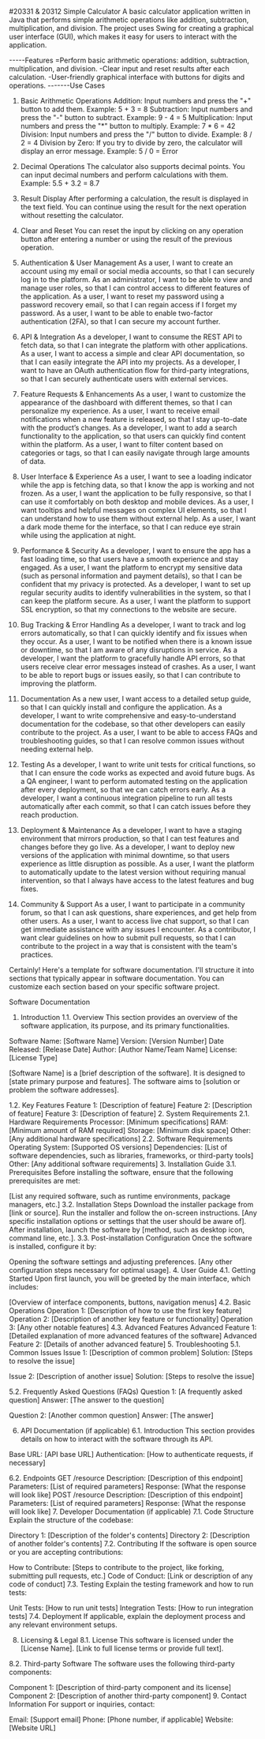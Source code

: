 #20331 & 20312
Simple Calculator
A basic calculator application written in Java that performs simple arithmetic operations like addition, subtraction, multiplication, and division. The project uses Swing for creating a graphical user interface (GUI), which makes it easy for users to interact with the application.

-----Features
=Perform basic arithmetic operations: addition, subtraction, multiplication, and division.
-Clear input and reset results after each calculation.
-User-friendly graphical interface with buttons for digits and operations.
-------Use Cases
1. Basic Arithmetic Operations
Addition: Input numbers and press the "+" button to add them.
Example: 5 + 3 = 8
Subtraction: Input numbers and press the "-" button to subtract.
Example: 9 - 4 = 5
Multiplication: Input numbers and press the "*" button to multiply.
Example: 7 * 6 = 42
Division: Input numbers and press the "/" button to divide.
Example: 8 / 2 = 4
Division by Zero: If you try to divide by zero, the calculator will display an error message.
Example: 5 / 0 = Error
2. Decimal Operations
The calculator also supports decimal points. You can input decimal numbers and perform calculations with them.
Example: 5.5 + 3.2 = 8.7
3. Result Display
After performing a calculation, the result is displayed in the text field.
You can continue using the result for the next operation without resetting the calculator.
4. Clear and Reset
You can reset the input by clicking on any operation button after entering a number or using the result of the previous operation.

1. Authentication & User Management
As a user, I want to create an account using my email or social media accounts, so that I can securely log in to the platform.
As an administrator, I want to be able to view and manage user roles, so that I can control access to different features of the application.
As a user, I want to reset my password using a password recovery email, so that I can regain access if I forget my password.
As a user, I want to be able to enable two-factor authentication (2FA), so that I can secure my account further.
2. API & Integration
As a developer, I want to consume the REST API to fetch data, so that I can integrate the platform with other applications.
As a user, I want to access a simple and clear API documentation, so that I can easily integrate the API into my projects.
As a developer, I want to have an OAuth authentication flow for third-party integrations, so that I can securely authenticate users with external services.
3. Feature Requests & Enhancements
As a user, I want to customize the appearance of the dashboard with different themes, so that I can personalize my experience.
As a user, I want to receive email notifications when a new feature is released, so that I stay up-to-date with the product’s changes.
As a developer, I want to add a search functionality to the application, so that users can quickly find content within the platform.
As a user, I want to filter content based on categories or tags, so that I can easily navigate through large amounts of data.
4. User Interface & Experience
As a user, I want to see a loading indicator while the app is fetching data, so that I know the app is working and not frozen.
As a user, I want the application to be fully responsive, so that I can use it comfortably on both desktop and mobile devices.
As a user, I want tooltips and helpful messages on complex UI elements, so that I can understand how to use them without external help.
As a user, I want a dark mode theme for the interface, so that I can reduce eye strain while using the application at night.
5. Performance & Security
As a developer, I want to ensure the app has a fast loading time, so that users have a smooth experience and stay engaged.
As a user, I want the platform to encrypt my sensitive data (such as personal information and payment details), so that I can be confident that my privacy is protected.
As a developer, I want to set up regular security audits to identify vulnerabilities in the system, so that I can keep the platform secure.
As a user, I want the platform to support SSL encryption, so that my connections to the website are secure.
6. Bug Tracking & Error Handling
As a developer, I want to track and log errors automatically, so that I can quickly identify and fix issues when they occur.
As a user, I want to be notified when there is a known issue or downtime, so that I am aware of any disruptions in service.
As a developer, I want the platform to gracefully handle API errors, so that users receive clear error messages instead of crashes.
As a user, I want to be able to report bugs or issues easily, so that I can contribute to improving the platform.
7. Documentation
As a new user, I want access to a detailed setup guide, so that I can quickly install and configure the application.
As a developer, I want to write comprehensive and easy-to-understand documentation for the codebase, so that other developers can easily contribute to the project.
As a user, I want to be able to access FAQs and troubleshooting guides, so that I can resolve common issues without needing external help.
8. Testing
As a developer, I want to write unit tests for critical functions, so that I can ensure the code works as expected and avoid future bugs.
As a QA engineer, I want to perform automated testing on the application after every deployment, so that we can catch errors early.
As a developer, I want a continuous integration pipeline to run all tests automatically after each commit, so that I can catch issues before they reach production.
9. Deployment & Maintenance
As a developer, I want to have a staging environment that mirrors production, so that I can test features and changes before they go live.
As a developer, I want to deploy new versions of the application with minimal downtime, so that users experience as little disruption as possible.
As a user, I want the platform to automatically update to the latest version without requiring manual intervention, so that I always have access to the latest features and bug fixes.
10. Community & Support
As a user, I want to participate in a community forum, so that I can ask questions, share experiences, and get help from other users.
As a user, I want to access live chat support, so that I can get immediate assistance with any issues I encounter.
As a contributor, I want clear guidelines on how to submit pull requests, so that I can contribute to the project in a way that is consistent with the team's practices.



Certainly! Here's a template for software documentation. I'll structure it into sections that typically appear in software documentation. You can customize each section based on your specific software project.

Software Documentation
1. Introduction
1.1. Overview
This section provides an overview of the software application, its purpose, and its primary functionalities.

Software Name: [Software Name]
Version: [Version Number]
Date Released: [Release Date]
Author: [Author Name/Team Name]
License: [License Type]

[Software Name] is a [brief description of the software]. It is designed to [state primary purpose and features]. The software aims to [solution or problem the software addresses].

1.2. Key Features
Feature 1: [Description of feature]
Feature 2: [Description of feature]
Feature 3: [Description of feature]
2. System Requirements
2.1. Hardware Requirements
Processor: [Minimum specifications]
RAM: [Minimum amount of RAM required]
Storage: [Minimum disk space]
Other: [Any additional hardware specifications]
2.2. Software Requirements
Operating System: [Supported OS versions]
Dependencies: [List of software dependencies, such as libraries, frameworks, or third-party tools]
Other: [Any additional software requirements]
3. Installation Guide
3.1. Prerequisites
Before installing the software, ensure that the following prerequisites are met:

[List any required software, such as runtime environments, package managers, etc.]
3.2. Installation Steps
Download the installer package from [link or source].
Run the installer and follow the on-screen instructions.
[Any specific installation options or settings that the user should be aware of].
After installation, launch the software by [method, such as desktop icon, command line, etc.].
3.3. Post-installation Configuration
Once the software is installed, configure it by:

Opening the software settings and adjusting preferences.
[Any other configuration steps necessary for optimal usage].
4. User Guide
4.1. Getting Started
Upon first launch, you will be greeted by the main interface, which includes:

[Overview of interface components, buttons, navigation menus]
4.2. Basic Operations
Operation 1: [Description of how to use the first key feature]
Operation 2: [Description of another key feature or functionality]
Operation 3: [Any other notable features]
4.3. Advanced Features
Advanced Feature 1: [Detailed explanation of more advanced features of the software]
Advanced Feature 2: [Details of another advanced feature]
5. Troubleshooting
5.1. Common Issues
Issue 1: [Description of common problem]
Solution: [Steps to resolve the issue]

Issue 2: [Description of another issue]
Solution: [Steps to resolve the issue]

5.2. Frequently Asked Questions (FAQs)
Question 1: [A frequently asked question] Answer: [The answer to the question]

Question 2: [Another common question] Answer: [The answer]

6. API Documentation (if applicable)
6.1. Introduction
This section provides details on how to interact with the software through its API.

Base URL: [API base URL]
Authentication: [How to authenticate requests, if necessary]

6.2. Endpoints
GET /resource
Description: [Description of this endpoint]
Parameters: [List of required parameters]
Response: [What the response will look like]
POST /resource
Description: [Description of this endpoint]
Parameters: [List of required parameters]
Response: [What the response will look like]
7. Developer Documentation (if applicable)
7.1. Code Structure
Explain the structure of the codebase:

Directory 1: [Description of the folder's contents]
Directory 2: [Description of another folder's contents]
7.2. Contributing
If the software is open source or you are accepting contributions:

How to Contribute: [Steps to contribute to the project, like forking, submitting pull requests, etc.]
Code of Conduct: [Link or description of any code of conduct]
7.3. Testing
Explain the testing framework and how to run tests:

Unit Tests: [How to run unit tests]
Integration Tests: [How to run integration tests]
7.4. Deployment
If applicable, explain the deployment process and any relevant environment setups.

8. Licensing & Legal
8.1. License
This software is licensed under the [License Name].
[Link to full license terms or provide full text].

8.2. Third-party Software
The software uses the following third-party components:

Component 1: [Description of third-party component and its license]
Component 2: [Description of another third-party component]
9. Contact Information
For support or inquiries, contact:

Email: [Support email]
Phone: [Phone number, if applicable]
Website: [Website URL]

